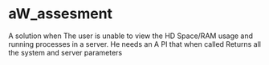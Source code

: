 # aW_assesment
A solution when The user is unable to view the HD Space/RAM usage and running processes in a server. He needs an A PI that when called Returns all the system and server parameters
